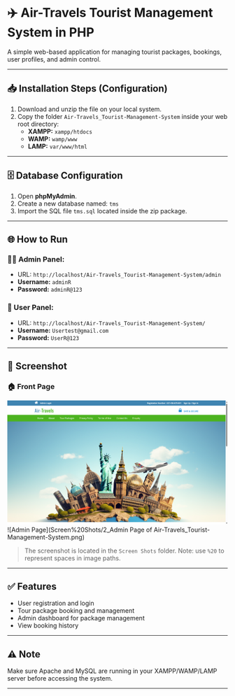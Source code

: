 # ✈️ Air-Travels Tourist Management System in PHP

A simple web-based application for managing tourist packages, bookings, user profiles, and admin control.

---

## 📥 Installation Steps (Configuration)

1. Download and unzip the file on your local system.
2. Copy the folder `Air-Travels_Tourist-Management-System` inside your web root directory:
   - **XAMPP:** `xampp/htdocs`
   - **WAMP:** `wamp/www`
   - **LAMP:** `var/www/html`

---

## 🗄️ Database Configuration

1. Open **phpMyAdmin**.
2. Create a new database named: `tms`
3. Import the SQL file `tms.sql` located inside the zip package.

---

## 🌐 How to Run

### 🧑‍💼 Admin Panel:
- URL: `http://localhost/Air-Travels_Tourist-Management-System/admin`
- **Username:** `adminR`  
- **Password:** `adminR@123`

### 👤 User Panel:
- URL: `http://localhost/Air-Travels_Tourist-Management-System/`
- **Username:** `Usertest@gmail.com`  
- **Password:** `UserR@123`

---

## 📸 Screenshot

### 🏠 Front Page

![Front Page](Screen%20Shots/1_Front%20Page%20of%20Air-Travels_Tourist-Management-System.png)
![Admin Page](Screen%20Shots/2_Admin Page of Air-Travels_Tourist-Management-System.png)


> The screenshot is located in the `Screen Shots` folder. Note: use `%20` to represent spaces in image paths.

---

## ✅ Features

- User registration and login
- Tour package booking and management
- Admin dashboard for package management
- View booking history

---

## ⚠️ Note

Make sure Apache and MySQL are running in your XAMPP/WAMP/LAMP server before accessing the system.

---
